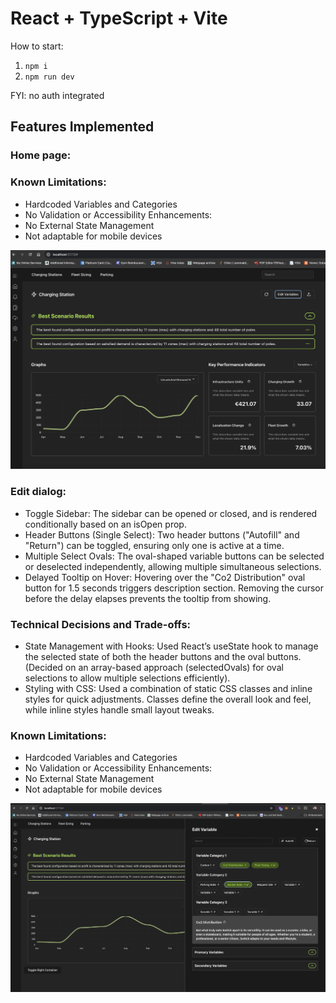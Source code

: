 # React + TypeScript + Vite

How to start:

1. `npm i`
2. `npm run dev`

FYI: no auth integrated

## Features Implemented
### Home page:

### Known Limitations:
- Hardcoded Variables and Categories
- No Validation or Accessibility Enhancements:
- No External State Management
- Not adaptable for mobile devices 

![Alt text](./public/home.jpg)

### Edit dialog:
- Toggle Sidebar: The sidebar can be opened or closed, and is rendered conditionally based on an isOpen prop.
- Header Buttons (Single Select): Two header buttons ("Autofill" and "Return") can be toggled, ensuring only one is active at a time.
- Multiple Select Ovals: The oval-shaped variable buttons can be selected or deselected independently, allowing multiple simultaneous selections.
- Delayed Tooltip on Hover: Hovering over the "Co2 Distribution" oval button for 1.5 seconds triggers description section. Removing the cursor before the delay elapses prevents the tooltip from showing.

### Technical Decisions and Trade-offs:
- State Management with Hooks: Used React’s useState hook to manage the selected state of both the header buttons and the oval buttons. (Decided on an array-based approach (selectedOvals) for oval selections to allow multiple selections efficiently).
- Styling with CSS: Used a combination of static CSS classes and inline styles for quick adjustments. Classes define the overall look and feel, while inline styles handle small layout tweaks.

### Known Limitations:
- Hardcoded Variables and Categories
- No Validation or Accessibility Enhancements:
- No External State Management
- Not adaptable for mobile devices 


![Alt text](./public/edit.jpg)
